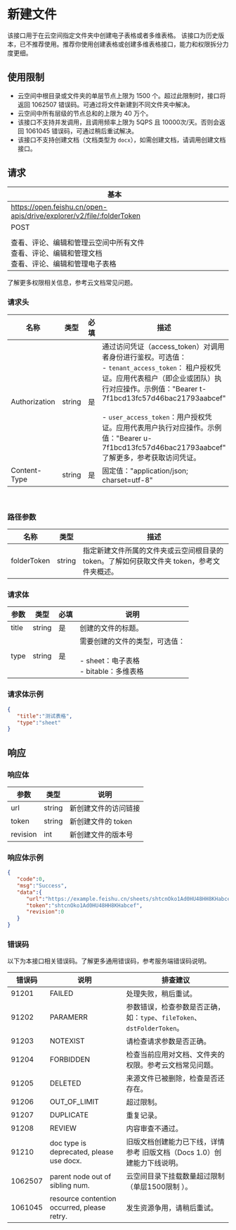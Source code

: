 # 新建文件

该接口用于在云空间指定文件夹中创建电子表格或者多维表格。
<md-alert type="tip">
该接口为历史版本，已不推荐使用。推荐你使用创建表格或创建多维表格接口，能力和权限拆分力度更细。
  
</md-alert>


## 使用限制

-   云空间中根目录或文件夹的单层节点上限为 1500 个。超过此限制时，接口将返回 1062507 错误码。可通过将文件新建到不同文件夹中解决。
- 云空间中所有层级的节点总和的上限为 40 万个。
- 该接口不支持并发调用，且调用频率上限为 5QPS 且 10000次/天。否则会返回 1061045 错误码，可通过稍后重试解决。
- 该接口不支持创建文档（文档类型为 `docx`），如需创建文档，请调用创建文档接口。


## 请求
| 基本 |  |
| --- | --- |
| https://open.feishu.cn/open-apis/drive/explorer/v2/file/:folderToken |
| POST |
|  |
| 查看、评论、编辑和管理云空间中所有文件<br> 查看、评论、编辑和管理文档<br> 查看、评论、编辑和管理电子表格 |



<md-alert type="tip">
了解更多权限相关信息，参考云文档常见问题。
</md-alert>


### 请求头
| 名称 | 类型 | 必填 | 描述 |
| --- | --- | --- | --- |
| Authorization | string | 是 | 通过访问凭证（access_token）对调用者身份进行鉴权。可选值：<br>- `tenant_access_token`： 租户授权凭证。应用代表租户（即企业或团队）执行对应操作。示例值："Bearer t-7f1bcd13fc57d46bac21793aabcef"<br> <br>- `user_access_token`：用户授权凭证。应用代表用户执行对应操作。示例值："Bearer u-7f1bcd13fc57d46bac21793aabcef"<br>了解更多，参考获取访问凭证。 |
| Content-Type | string | 是 | 固定值："application/json; charset=utf-8" |



<br>

### 路径参数
| 名称 | 类型 | 描述 |
| --- | --- | --- |
| folderToken | string | 指定新建文件所属的文件夹或云空间根目录的 token。了解如何获取文件夹 token，参考文件夹概述。 |



### 请求体
| 参数 | 类型 | 必填 | 说明 |
| --- | --- | --- | --- |
| title | string | 是 | 创建的文件的标题。 |
| type | string | 是 | 需要创建的文件的类型，可选值：<br><br>- sheet：电子表格<br>- bitable：多维表格 |



### 请求体示例
```json
{
   "title":"测试表格",
   "type":"sheet"
}
```

## 响应
### 响应体
|参数|类型|说明|
|--|--|--|
|url|string|新创建文件的访问链接|
|token|string|新创建文件的 token|
|revision|int|新创建文件的版本号|


### 响应体示例
```json
{
   "code":0,
   "msg":"Success",
   "data":{
      "url":"https://example.feishu.cn/sheets/shtcnOko1Ad0HU48HH8KHabcef",
      "token":"shtcnOko1Ad0HU48HH8KHabcef",
      "revision":0
   }
}
```
### 错误码
以下为本接口相关错误码。了解更多通用错误码，参考服务端错误码说明。

| 错误码 | 说明 | 排查建议 |
| --- | --- | --- |
| 91201 | FAILED | 处理失败，稍后重试。 |
| 91202 | PARAMERR | 参数错误，检查参数是否正确，如：`type`、`fileToken`、`dstFolderToken`。 |
| 91203 | NOTEXIST | 请检查请求参数是否正确。 |
| 91204 | FORBIDDEN | 检查当前应用对文档、文件夹的权限。参考云文档常见问题。 |
| 91205 | DELETED | 来源文件已被删除，检查是否还存在。 |
| 91206 | OUT_OF_LIMIT | 超过限制。 |
| 91207 | DUPLICATE | 重复记录。 |
| 91208 | REVIEW | 内容审查不通过。 |
| 91210 | doc type is deprecated, please use docx. | 旧版文档创建能力已下线，详情参考 旧版文档（Docs 1.0）创建能力下线说明。 |
| 1062507 | parent node out of sibling num. | 云空间目录下挂载数量超过限制（单层1500限制 ）。 |
| 1061045 | resource contention occurred, please retry. | 发生资源争用，请稍后重试。 |


